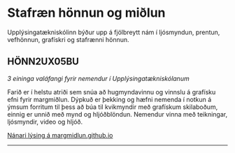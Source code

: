 # Stafræn hönnun og miðlun

Upplýsingatækniskólinn býður upp á fjölbreytt nám í ljósmyndun, prentun, vefhönnun, grafískri og stafrænni hönnun. 

<!-- Forritin sem eru notuð og kennt er á, eru mörg og mismunandi en flaggskipið í þeirri flóru eru [ADOBE forritin](https://www.adobe.com/creativecloud.html). Kosturinn við Adobe forritin umfram önnur sambærileg forrit er að það er hægt að vinna samtímis með þau og samnýta til að ná fram tilætluðum áhrifum. Aðgerðir og viðmót er samræmt og auðveldar það notendum að ná tökum á þeim. Adobe forritin nýtast í nánast öllum áföngum Upplýsingatækniskólans. Nemendur Tækniskólans geta keypt áskrift að [Adobe Creative Cloud pakkanum](https://tskoli.is/tolvuthjonusta/) á bókasöfnum skólans, hann kostar 6.000 kr og gildir í eitt ár. Hægt er að endurnýja áskriftina á meðan námi stendur. -->

## HÖNN2UX05BU

_3 eininga valáfangi fyrir nemendur í Upplýsingatækniskólanum_

Farið er í helstu atriði sem snúa að hugmyndavinnu og vinnslu á grafísku efni fyrir margmiðlun. Dýpkuð er þekking og hæfni nemenda í notkun á  ýmsum forritum til þess að búa til kvikmyndir með grafískum skilaboðum, einnig er unnið með mynd og hljóðblöndun. Nemendur vinna með teikningar, ljósmyndir, video og hljóð.

[Nánari lýsing á margmidlun.github.io](https://margmidlun.github.io/)

<!-- í vinnslu

## Áhrif og endurvinnsla ÁE1

_2 eininga valáfangi fyrir nemendur í Tækniskólanum_

**Adobe After Effects** er eitt vinsælasta forritið sem atvinnumenn nota til að búa til grafískar hreyfimyndir og bæta þeim í kvikmyndir ásamt litastillingum, myndblöndun og alskyns áhrifum. Hægt er að sérsníða kvikmyndir fyrir internetið, sjónvarp og skjávarpa. Þú getur notað _After Effects_ til að blanda saman grafísku efni og vídeói og birt á félagsmiðlum (_Social Media_) og vefsíðum. Uppgötvaðu auk þess hvernig á að bæta þrívíddarlögum og myndavélum við senurnar þínar til að fá fjölvíddar sjónarhorn á persónurnar þínar. Námskeiðið er ætlað byrjendum og forkrföfur eru almenn tölvukunnátta. Það er kostur að kunna á myndvinnsluforrit (_Photoshop_) og eða vektor teikniforrit (_Illustrator_).
-->
<!-- > [Nánari lýsing í vinnslu](https://github.com/margmidlun/AfterEffects) -->

---
<!--
## Hreyfimyndagerð með Adobe Animate

_2 eininga valáfangi fyrir nemendur í Tækniskólanum_



### Hreyfimyndagerð í Adobe Animate 

Í áfanganum notum við **Adobe Animate** til að búa til teiknimynd. Við byrjum á að vinna með dæmi og notum ýmis tól og tæki til að framkvæma einstakar hreyfingar og tengjum síðan saman í ákveðnu verkflæði.  Uppgötvaðu hvernig á að útbúa persónur með brúðuverkfærunum (_Puppet tools_). Við förum yfir reglur og brellur til að hámarka kunnáttu þína og sköpunargáfu. Námskeiðið er ætlað byrjendum og forkrföfur eru almenn tölvukunnátta. 
-->
